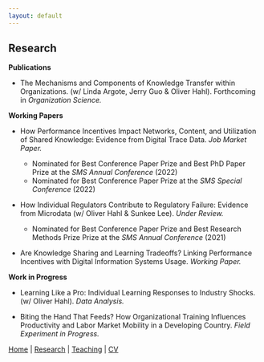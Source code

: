 ```yaml
---
layout: default
---
```


## Research

**Publications**
- The Mechanisms and Components of Knowledge Transfer within Organizations. (w/ Linda Argote, Jerry Guo & Oliver Hahl). Forthcoming in _Organization Science._

**Working Papers**
- How Performance Incentives Impact Networks, Content, and Utilization of Shared Knowledge: Evidence from Digital Trace Data. _Job Market Paper._
  - Nominated for Best Conference Paper Prize and Best PhD Paper Prize at the _SMS Annual Conference_ (2022)
  - Nominated for Best Conference Paper Prize at the _SMS Special Conference_ (2022)

- How Individual Regulators Contribute to Regulatory Failure: Evidence from Microdata (w/ Oliver Hahl & Sunkee Lee). _Under Review._
  - Nominated for Best Conference Paper Prize and Best Research Methods Prize Prize at the _SMS Annual Conference_ (2021)
  
- Are Knowledge Sharing and Learning Tradeoffs? Linking Performance Incentives with Digital Information Systems Usage. _Working Paper._

**Work in Progress**
- Learning Like a Pro:  Individual Learning Responses to Industry Shocks. (w/ Oliver Hahl). _Data Analysis._
 
- Biting the Hand That Feeds? How Organizational Training Influences Productivity and Labor Market Mobility in a Developing Country. _Field Experiment in Progress._

[Home](./index.html) | [Research](./research.html) | [Teaching](./teaching.html) | [CV](./CV.html)  
